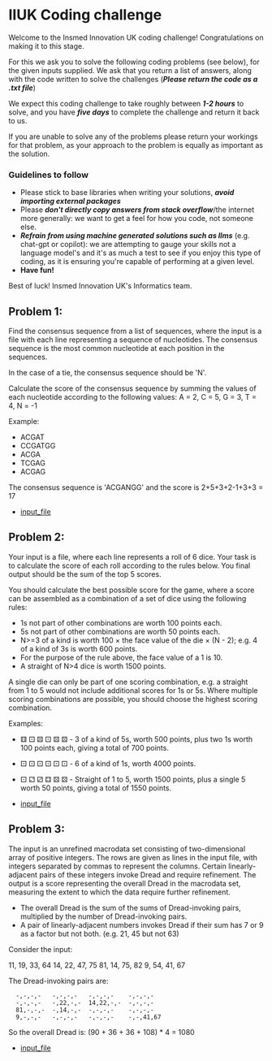 # IIUK Coding challenge

Welcome to the Insmed Innovation UK coding challenge! Congratulations on making it to this stage.

For this we ask you to solve the following coding problems (see below), for the given inputs supplied.
We ask that you return a list of answers, along with the code written to solve the challenges (**_Please return the code as a .txt file_**)

We expect this coding challenge to take roughly between **_1-2 hours_** to solve, and you have **_five days_** to complete the challenge and return it back to us.

If you are unable to solve any of the problems please return your workings for that problem, as your approach to the problem is equally as important as the solution.

### Guidelines to follow
- Please stick to base libraries when writing your solutions, **_avoid importing external packages_**
- Please **_don't directly copy answers from stack overflow_**/the internet more generally: we want to get a feel for how you code, not
  someone else.
- **_Refrain from using machine generated solutions such as llms_** (e.g. chat-gpt or copilot): we are attempting to gauge
  your skills not a language model's and it's as much a test to see if you enjoy this type of coding, as it is ensuring you're capable
  of performing at a given level.
- **Have fun!**

Best of luck! Insmed Innovation UK's Informatics team.



## Problem 1:
Find the consensus sequence from a list of sequences, where the input is a file with each
line representing a sequence of nucleotides. The consensus sequence is the most common
nucleotide at each position in the sequences.

In the case of a tie, the consensus sequence should be 'N'.

Calculate the score of the consensus sequence by summing the values of each nucleotide
according to the following values:
A = 2, C = 5, G = 3, T = 4, N = -1

Example:
- ACGAT
- CCGATGG
- ACGA
- TCGAG
- ACGAG

The consensus sequence is 'ACGANGG' and the score is 2+5+3+2-1+3+3 = 17

- [input_file](https://pastebin.com/raw/hHzaMRua)

## Problem 2:
Your input is a file, where each line represents a roll of 6 dice.
Your task is to calculate the score of each roll according to the rules below.
You final output should be the sum of the top 5 scores.

You should calculate the best possible score for the game, where a score can be assembled as a combination of a set of dice using the following rules:
- 1s not part of other combinations are worth 100 points each.
- 5s not part of other combinations are worth 50 points each.
- N>=3 of a kind is worth 100 × the face value of the die × (N - 2); e.g. 4 of a kind of 3s is worth 600 points.
- For the purpose of the rule above, the face value of a 1 is 10.
- A straight of N>4 dice is worth 1500 points.

A single die can only be part of one scoring combination, e.g. a straight from 1 to 5 would not include additional scores for 1s or 5s.
Where multiple scoring combinations are possible, you should choose the highest scoring combination.

Examples:
- ⚅ ⚀ ⚄ ⚀ ⚄ ⚄ - 3 of a kind of 5s, worth 500 points, plus two 1s worth 100 points each, giving a total of 700 points. 
- ⚀ ⚀ ⚀ ⚀ ⚀ ⚀ - 6 of a kind of 1s, worth 4000 points. 
- ⚀ ⚁ ⚂ ⚃ ⚄ ⚄ - Straight of 1 to 5, worth 1500 points, plus a single 5 worth 50 points, giving a total of 1550 points.


- [input_file](https://pastebin.com/raw/hmGFtGwa)

## Problem 3:
The input is an unrefined macrodata set consisting of two-dimensional array of positive integers.
The rows are given as lines in the input file, with integers separated by commas to represent the columns.
Certain linearly-adjacent pairs of these integers invoke Dread and require refinement.
The output is a score representing the overall Dread in the macrodata set, measuring the extent to which the
data require further refinement.

- The overall Dread is the sum of the sums of Dread-invoking pairs, multiplied by the number of Dread-invoking pairs.
- A pair of linearly-adjacent numbers invokes Dread if their sum has 7 or 9 as a factor but not both. (e.g. 21, 45 but not 63)

Consider the input:

11, 19, 33, 64
14, 22, 47, 75
81, 14, 75, 82
9, 54, 41, 67

The Dread-invoking pairs are:

      -,-,-,-   -,-,-,-   -,-,-,-    -,-,-,-
      -,-,-,-   -,22,-,-  14,22,-,-  -,-,-,-
      81,-,-,-  -,14,-,-  -,-,-,-    -,-,-,-
      9,-,-,-   -,-,-,-   -,-,-,-    -,-,41,67

So the overall Dread is:
(90 + 36 + 36 + 108) * 4 = 1080

- [input_file](https://pastebin.com/raw/i7kJgsMR)
